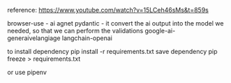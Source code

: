 reference: https://www.youtube.com/watch?v=15LCeh46sMs&t=859s

browser-use - ai agnet
pydantic - it convert the ai output into the model we needed, so that we can perform the validations
google-ai-generaivelangiage
langchain-openai

to install dependency
pip install -r requirements.txt
save dependency
pip freeze > requirements.txt

or use pipenv
